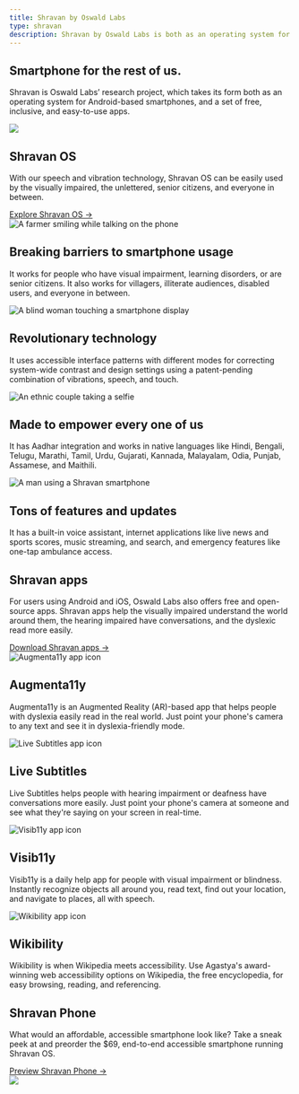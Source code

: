 ```yaml
---
title: Shravan by Oswald Labs
type: shravan
description: Shravan by Oswald Labs is both as an operating system for Android-based smartphones, and a set of free, inclusive, and easy-to-use apps.
---
```


<section class="hero">
	<div class="container">
		<div class="row">
			<div class="col-md-6">
				<h1>Smartphone for the rest of us.</h1>
				<p>Shravan is Oswald Labs&rsquo; research project, which takes its form both as an operating system for Android-based smartphones, and a set of free, inclusive, and easy-to-use apps.</p>
			</div>
			<div class="col-md-6">
				<img role="presentation" class="hero-image" src="/images/mockups/shravan.png">
			</div>
		</div>
	</div>
</section>
<section>
	<div class="container">
		<div class="row mb-5">
			<div class="col-md-6 d-flex align-items-center">
				<div>
					<h2>Shravan OS</h2>
					<p class="intro-para">With our speech and vibration technology, Shravan OS can be easily used by the visually impaired, the unlettered, senior citizens, and everyone in between.</p>
					<div>
						<a href="/platform/shravan/os/" class="btn btn-danger">Explore Shravan OS &rarr;</a>
					</div>
				</div>
			</div>
		</div>
		<div class="row pt-5">
			<div class="col-md-3 mb-4 mb-md-0">
				<img alt="A farmer smiling while talking on the phone" class="mb-4" src="/images/photos/shravan-1.png">
				<h2 class="subheading">Breaking barriers to smartphone usage</h2>
				<p>It works for people who have visual impairment, learning disorders, or are senior citizens. It also works for villagers, illiterate audiences, disabled users, and everyone in between.</p>
			</div>
			<div class="col-md-3 mb-4 mb-md-0">
				<img alt="A blind woman touching a smartphone display" class="mb-4" src="/images/photos/shravan-2.png">
				<h2 class="subheading">Revolutionary technology</h2>
				<p>It uses accessible interface patterns with different modes for correcting system-wide contrast and design settings using a patent-pending combination of vibrations, speech, and touch.</p>
			</div>
			<div class="col-md-3 mb-4 mb-md-0">
				<img alt="An ethnic couple taking a selfie" class="mb-4" src="/images/photos/shravan-3.png">
				<h2 class="subheading">Made to empower every one of us</h2>
				<p>It has Aadhar integration and works in native languages like Hindi, Bengali, Telugu, Marathi, Tamil, Urdu, Gujarati, Kannada, Malayalam, Odia, Punjab, Assamese, and Maithili.</p>
			</div>
			<div class="col-md-3">
				<img alt="A man using a Shravan smartphone" class="mb-4" src="/images/photos/shravan-4.png">
				<h2 class="subheading">Tons of features and updates</h2>
				<p>It has a built-in voice assistant, internet applications like live news and sports scores, music streaming, and search, and emergency features like one-tap ambulance access.</p>
			</div>
		</div>
	</div>
</section>
<section class="bg-light-1">
	<div class="container">
		<div class="row mb-5">
			<div class="col-md-6 d-flex align-items-center">
				<div>
					<h2>Shravan apps</h2>
					<p class="intro-para">For users using Android and iOS, Oswald Labs also offers free and open-source apps. Shravan apps help the visually impaired understand the world around them, the hearing impaired have conversations, and the dyslexic read more easily.</p>
					<div>
						<a href="/platform/shravan/apps/" class="btn btn-danger">Download Shravan apps &rarr;</a>
					</div>
				</div>
			</div>
		</div>
		<div class="row pt-3 pt-md-5">
			<div class="col-md-3 mb-4">
				<img alt="Augmenta11y app icon" class="app-icon" src="/images/icons/augmenta11y.png">
				<h2 class="subheading">Augmenta11y</h2>
				<p>Augmenta11y is an Augmented Reality (AR)-based app that helps people with dyslexia easily read in the real world. Just point your phone's camera to any text and see it in dyslexia-friendly mode.</p>
			</div>
			<div class="col-md-3 mb-4">
				<img alt="Live Subtitles app icon" class="app-icon" src="/images/icons/live-subtitles.png">
				<h2 class="subheading">Live Subtitles</h2>
				<p>Live Subtitles helps people with hearing impairment or deafness have conversations more easily. Just point your phone's camera at someone and see what they're saying on your screen in real-time.</p>
			</div>
			<div class="col-md-3 mb-4">
				<img alt="Visib11y app icon" class="app-icon" src="/images/icons/visib11y.png">
				<h2 class="subheading">Visib11y</h2>
				<p>Visib11y is a daily help app for people with visual impairment or blindness. Instantly recognize objects all around you, read text, find out your location, and navigate to places, all with speech.</p>
			</div>
			<div class="col-md-3 mb-4">
				<img alt="Wikibility app icon" class="app-icon" src="/images/icons/wikibility.png">
				<h2 class="subheading">Wikibility</h2>
				<p>Wikibility is when Wikipedia meets accessibility. Use Agastya's award-winning web accessibility options on Wikipedia, the free encyclopedia, for easy browsing, reading, and referencing.</p>
			</div>
		</div>
	</div>
</section>
<section>
	<div class="container">
		<div class="row">
			<div class="col-md d-flex align-items-center">
				<div>
					<h2>Shravan Phone</h2>
					<p class="intro-para">What would an affordable, accessible smartphone look like? Take a sneak peek at and preorder the $69, end-to-end accessible smartphone running Shravan OS.</p>
					<div>
						<a href="/platform/shravan/phone/" class="btn btn-danger">Preview Shravan Phone &rarr;</a>
					</div>
				</div>
			</div>
			<div class="col-md-5">
				<img role="presentation" class="minus-margin" src="/images/illustrations/shravan-apps.svg">
			</div>
		</div>
	</div>
</section>